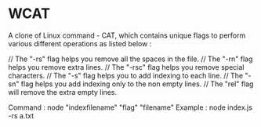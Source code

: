 # WCAT

A clone of Linux command - CAT, which contains unique flags to perform various different operations as listed below :

// The "-rs" flag helps you remove all the spaces in the file.
// The "-rn" flag helps you remove extra lines.
// The "-rsc" flag helps you remove special characters.
// The "-s" flag helps you to add indexing to each line.
// The "-sn" flag helps you add indexing only to the non empty lines.
// The "rel" flag will remove the extra empty lines.

Command : node "indexfilename" "flag" "filename"
Example : node index.js -rs a.txt

